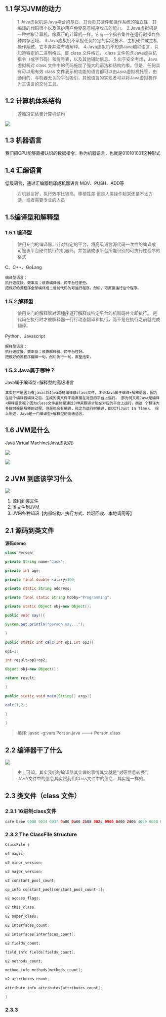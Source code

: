 ## 1.1 学习JVM的动力

>1.Java虚拟机是Java平台的基石，其负责其硬件和操作系统的独立性，其编译的代码很小以及保护用户免受恶意程序攻击的能力。
>2.Java虚拟机是一种抽象计算机，像真正的计算机一样，它有一个指令集并在运行时操作各种内存区域。
>3.Java虚拟机不承担任何特定的实现技术、主机硬件或主机操作系统，它本身并没有被解释。
>4.Java虚拟机不知道Java编程语言，只知道特定的二进制格式，即 class 文件格式， class 文件包含Java虚拟机指令（或字节码）和符号表，以及其他辅助信息。
>5.出于安全考虑，Java虚拟机对 class 文件中的代码施加了强大的语法和结构约束，但是，任何具有可以用有效 class 文件表示的功能的语言都可以由Java虚拟机托管，由通用的、与机器无关的平台吸引，其他语言的实现者可以将Java虚拟机作为其语言的交付工具。


## 1.2 计算机体系结构

> 遵循冯诺依曼计算机结构

![](../youdaonote-images/Pasted%20image%2020230807144809.png)

## 1.3  机器语言

我们把CPU能够直接认识的数据指令，称为机器语言，也就是010101001这种形式

## 1.4 汇编语言

低级语言，通过汇编器翻译成机器语言
MOV、PUSH、ADD等
> 对机器友好，执行效率比较高，移植性差
> 但是人类操作起来还是不太方便，或者需要专业的人员

## 1.5编译型和解释型

### 1.5.1 编译型

> 使用专门的编译器，针对特定的平台，将高级语言源代码一次性的编译成
> 可被该平台硬件执行的机器码，并包装成该平台所能识别的可执行性程序的格式

C、C++、GoLang

```
编译型语言：
执行速度快、效率高；依靠编译器、跨平台性差些。
把做好的源程序全部编译成二进制代码的可运行程序。然后，可直接运行这个程序。
```

### 1.5.2 解释型

>使用专门的解释器对源程序逐行解释成特定平台的机器码并立即执行。
>是代码在执行时才被解释器一行行动态翻译和执行，而不是在执行之前就完成翻译。

Python、Javascript

```
解释型语言：
执行速度慢、效率低；依靠解释器、跨平台性好。
把做好的源程序翻译一句，然后执行一句，直至结束。
```

### 1.5.3 Java属于哪种？

Java属于编译型+解释型的高级语言

```
其实并不是因为有javac将Java源码编译成class文件，才说Java属于编译+解释语言，因为在这个编译器编译之后，生成的类文件不能直接在对应的平台上运行。 那为何又说Java是编译+解释语言呢？因为class文件最终是通过JVM来翻译才能在对应的平台上运行，而这 个翻译大多数时候是解释的过程，但是也会有编译，称之为运行时编译，即JIT(Just In Time)。 综上所述，Java是一门编译型+解释型的高级语言。
```

## 1.6 JVM是什么

Java Virtual Machine(Java虚拟机)

![](../youdaonote-images/Pasted%20image%2020230807150844.png)

![](../youdaonote-images/Pasted%20image%2020230807150952.png)

## 2 JVM 到底该学习什么

![](../youdaonote-images/Pasted%20image%2020230807170824.png)
1. 源码到类文件
2. 类文件到JVM
3. JVM各种知识【内部结构、执行方式、垃圾回收、本地调用等】

## 2.1 源码到类文件

**源码demo**

```java
class Person{

private String name="Jack";

private int age;

private final double salary=100;

private static String address;

private final static String hobby="Programming";

private static Object obj=new Object();

public void say(){

System.out.println("person say...");

}

public static int calc(int op1,int op2){

op1=3;

int result=op1+op2;

Object obj=new Object();

return result;

}

public static void main(String[] args){

calc(1,2);

}

}
```

> 编译: javac -g:vars Person.java ---> Person.class

## 2.2 编译器干了什么

![](../youdaonote-images/Pasted%20image%2020230807171222.png)

> 由上可知，其实我们的编译器其实做的事情其实就是“对等信息转换”。JAVA文件中的信息其实跟我们Class文件中的信息，其实是一样的。

## 2.3 类文件（class 文件）

### 2.3.1 16进制class文件
```java
cafe babe 0000 0034 003f 0a00 0a00 2b08 002c 0900 0d00 2d06 4059 0000 0000 0000 0900 0d00 2e09 002f 0030 0800 310a 0032 0033 0700 340a 000d 0035 0900 0d00 3607 0037 0100 046e 616d 6501 0012 4c6a 6176 612f 6c61 6e67 2f53 7472 696e 673b 0100 0361 6765 0100 0149 0100 0673 616c 6172 7901 0001 4401 000d 436f 6e73 7461 6e74 ......
```

### 2.3.2 The ClassFile Structure

```java
ClassFile {

u4 magic;

u2 minor_version;

u2 major_version;

u2 constant_pool_count;

cp_info constant_pool[constant_pool_count-1];

u2 access_flags;

u2 this_class;

u2 super_class;

u2 interfaces_count;

u2 interfaces[interfaces_count];

u2 fields_count;

field_info fields[fields_count];

u2 methods_count;

method_info methods[methods_count];

u2 attributes_count;

attribute_info attributes[attributes_count];

}
```

### 2.3.3 